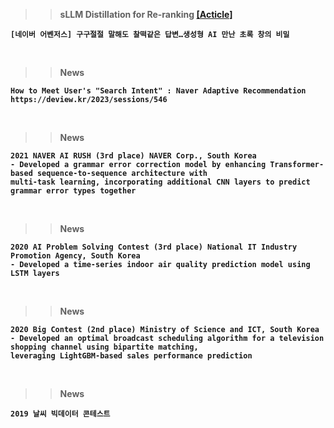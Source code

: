 >> <b> sLLM Distillation for Re-ranking <b> <a href="https://www.ddaily.co.kr/page/view/2024042516090288558" target="_blank">[Acticle]</a>
```
[네이버 어벤저스] 구구절절 말해도 찰떡같은 답변…생성형 AI 만난 초록 창의 비밀
```
<br>

>> News
```
How to Meet User's "Search Intent" : Naver Adaptive Recommendation
https://deview.kr/2023/sessions/546
```
<br>

>> News
```
2021 NAVER AI RUSH (3rd place) NAVER Corp., South Korea
- Developed a grammar error correction model by enhancing Transformer-based sequence-to-sequence architecture with
multi-task learning, incorporating additional CNN layers to predict grammar error types together
```
<br>

>> News
```
2020 AI Problem Solving Contest (3rd place) National IT Industry Promotion Agency, South Korea
- Developed a time-series indoor air quality prediction model using LSTM layers
```
<br>

>> News
```
2020 Big Contest (2nd place) Ministry of Science and ICT, South Korea
- Developed an optimal broadcast scheduling algorithm for a television shopping channel using bipartite matching,
leveraging LightGBM-based sales performance prediction
```
<br>

>> News
```
2019 날씨 빅데이터 콘테스트 
```